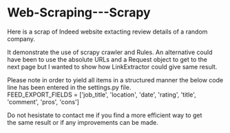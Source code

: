 # Web-Scraping---Scrapy

Here is a scrap of Indeed website extacting review details of a random company.

It demonstrate the use of scrapy crawler and Rules. An alternative could <br>
have been to use the absolute URLs and a Request object to get to the <br>
next page but I wanted to show how LinkExtractor could give same result.

Please note in order to yield all items in a structured manner the below code line has been entered in the settings.py file. <br>
FEED_EXPORT_FIELDS = ['job_title', 'location', 'date', 'rating', 'title', 'comment', 'pros', 'cons']

Do not hesistate to contact me if you find a more efficient way to get <br>
the same result or if any improvements can be made.